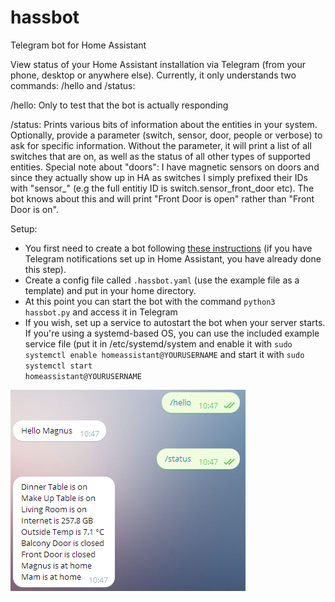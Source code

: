 # hassbot
Telegram bot for Home Assistant

View status of your Home Assistant installation via Telegram (from your phone, desktop or anywhere else). Currently, it only understands
two commands: /hello and /status:

/hello:
Only to test that the bot is actually responding
  
/status:
Prints various bits of information about the entities in your system. Optionally, provide a parameter (switch, sensor, door, people
or verbose) to ask for specific information. Without the parameter, it will print a list of all switches that are on, as well as the status
of all other types of supported entities. Special note about "doors": I have magnetic sensors on doors and since they actually show up in
HA as switches I simply prefixed their IDs with "sensor_" (e.g the full entitiy ID is switch.sensor_front_door etc). The bot knows
about this and will print "Front Door is open" rather than "Front Door is on".

Setup:
* You first need to create a bot following [these instructions](https://core.telegram.org/bots#6-botfather) (if you have Telegram
notifications set up in Home Assistant, you have already done this step). 
* Create a config file called <code>.hassbot.yaml</code> (use the
example file as a template) and put in your home directory. 
* At this point you can start the bot with the command <code>python3 hassbot.py</code> and access it in Telegram
* If you wish, set up a service to autostart the bot when your server starts. If you're using a systemd-based OS, you can use
the included example service file (put it in /etc/systemd/system and enable it with
<code>sudo systemctl enable homeassistant@YOURUSERNAME</code>
and start it with <code>sudo systemctl start homeassistant@YOURUSERNAME</code>

![Hassbot screenshot](/hassbot1.png)

